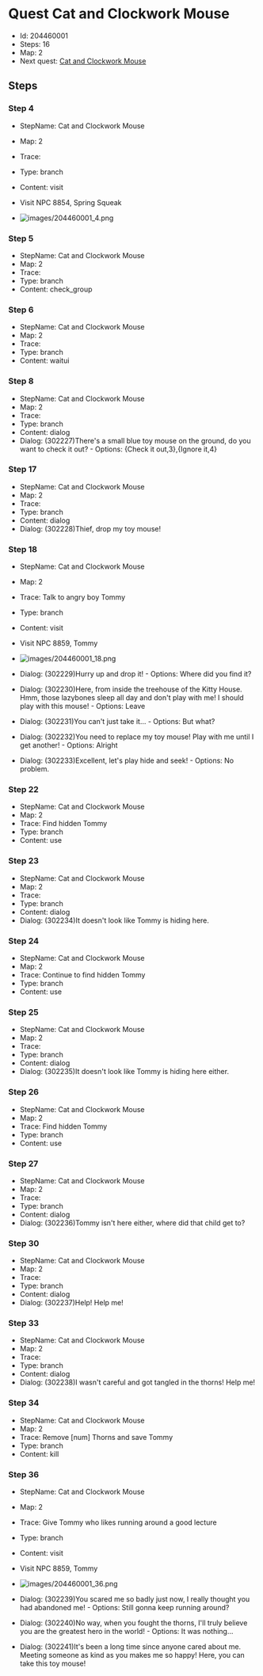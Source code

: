# Quest Cat and Clockwork Mouse

- Id: 204460001
- Steps: 16
- Map: 2
- Next quest: [Cat and Clockwork Mouse](204460002.md)

## Steps

### Step 4
- StepName:  Cat and Clockwork Mouse
- Map:  2
- Trace:  
- Type:  branch
- Content:  visit
- Visit NPC 8854, Spring Squeak

- ![images/204460001_4.png](images/204460001_4.png)


### Step 5
- StepName:  Cat and Clockwork Mouse
- Map:  2
- Trace:  
- Type:  branch
- Content:  check_group


### Step 6
- StepName:  Cat and Clockwork Mouse
- Map:  2
- Trace:  
- Type:  branch
- Content:  waitui


### Step 8
- StepName:  Cat and Clockwork Mouse
- Map:  2
- Trace:  
- Type:  branch
- Content:  dialog
- Dialog: (302227)There's a small blue toy mouse on the ground, do you want to check it out? - Options: {Check it out,3},{Ignore it,4}


### Step 17
- StepName:  Cat and Clockwork Mouse
- Map:  2
- Trace:  
- Type:  branch
- Content:  dialog
- Dialog: (302228)Thief, drop my toy mouse!


### Step 18
- StepName:  Cat and Clockwork Mouse
- Map:  2
- Trace:  Talk to angry boy Tommy
- Type:  branch
- Content:  visit
- Visit NPC 8859, Tommy

- ![images/204460001_18.png](images/204460001_18.png)
- Dialog: (302229)Hurry up and drop it! - Options: Where did you find it?
- Dialog: (302230)Here, from inside the treehouse of the Kitty House. Hmm, those lazybones sleep all day and don't play with me! I should play with this mouse! - Options: Leave
- Dialog: (302231)You can't just take it... - Options: But what?
- Dialog: (302232)You need to replace my toy mouse! Play with me until I get another! - Options: Alright
- Dialog: (302233)Excellent, let's play hide and seek! - Options: No problem.


### Step 22
- StepName:  Cat and Clockwork Mouse
- Map:  2
- Trace:  Find hidden Tommy
- Type:  branch
- Content:  use


### Step 23
- StepName:  Cat and Clockwork Mouse
- Map:  2
- Trace:  
- Type:  branch
- Content:  dialog
- Dialog: (302234)It doesn't look like Tommy is hiding here.


### Step 24
- StepName:  Cat and Clockwork Mouse
- Map:  2
- Trace:  Continue to find hidden Tommy
- Type:  branch
- Content:  use


### Step 25
- StepName:  Cat and Clockwork Mouse
- Map:  2
- Trace:  
- Type:  branch
- Content:  dialog
- Dialog: (302235)It doesn't look like Tommy is hiding here either.


### Step 26
- StepName:  Cat and Clockwork Mouse
- Map:  2
- Trace:  Find hidden Tommy
- Type:  branch
- Content:  use


### Step 27
- StepName:  Cat and Clockwork Mouse
- Map:  2
- Trace:  
- Type:  branch
- Content:  dialog
- Dialog: (302236)Tommy isn't here either, where did that child get to?


### Step 30
- StepName:  Cat and Clockwork Mouse
- Map:  2
- Trace:  
- Type:  branch
- Content:  dialog
- Dialog: (302237)Help! Help me!


### Step 33
- StepName:  Cat and Clockwork Mouse
- Map:  2
- Trace:  
- Type:  branch
- Content:  dialog
- Dialog: (302238)I wasn't careful and got tangled in the thorns! Help me!


### Step 34
- StepName:  Cat and Clockwork Mouse
- Map:  2
- Trace:  Remove [num] Thorns and save Tommy
- Type:  branch
- Content:  kill


### Step 36
- StepName:  Cat and Clockwork Mouse
- Map:  2
- Trace:  Give Tommy who likes running around a good lecture
- Type:  branch
- Content:  visit
- Visit NPC 8859, Tommy

- ![images/204460001_36.png](images/204460001_36.png)
- Dialog: (302239)You scared me so badly just now, I really thought you had abandoned me! - Options: Still gonna keep running around?
- Dialog: (302240)No way, when you fought the thorns, I'll truly believe you are the greatest hero in the world! - Options: It was nothing...
- Dialog: (302241)It's been a long time since anyone cared about me. Meeting someone as kind as you makes me so happy! Here, you can take this toy mouse!


